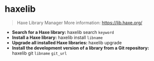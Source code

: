 # haxelib
> Haxe Library Manager
> More information: <https://lib.haxe.org/>
- **Search for a Haxe library:**
haxelib search `keyword`
- **Install a Haxe library:**
haxelib install `libname`
- **Upgrade all installed Haxe libraries:**
haxelib upgrade
- **Install the development version of a library from a Git repository:**
haxelib git `libname` `git_url`
